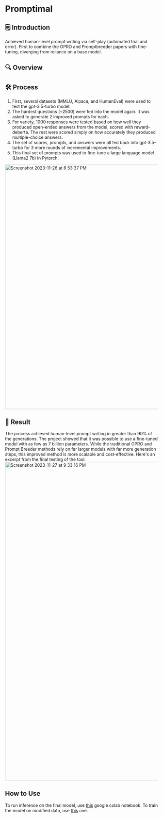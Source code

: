 # Promptimal

## 🗒️ Introduction
  Achieved human-level prompt writing via self-play (automated trial and error). 
  First to combine the OPRO and Promptbreeder papers with fine-tuning, diverging from reliance on a base model.
## 🔍 Overview

## 🛠 Process

  1. First, several datasets (MMLU, Alpaca, and HumanEval) were used to test the gpt-3.5-turbo model. 
  2. The hardest questions (~2500) were fed into the model again. It was asked to generate 2 improved prompts for each.
  3. For variety, 1000 responses were tested based on how well they produced open-ended answers from the model, scored with reward-deberta. The rest were scored simply on how accurately they produced multiple-choice answers.
  4. The set of scores, prompts, and answers were all fed back into gpt-3.5-turbo for 3 more rounds of incremental improvements.
  5. This final set of prompts was used to fine-tune a large language model (Llama2 7b) in Pytorch.


<img width="806" alt="Screenshot 2023-11-26 at 6 53 37 PM" src="https://github.com/NoahBSchwartz/Promptimal/assets/44248582/02414aa4-4e85-4ff5-9419-f21711e78478">



## 🎉 Result
The process achieved human-level prompt writing in greater than 90% of the generations. The project showed that it was possible to use a fine-tuned model with as few as 7 billion parameters. While the traditional OPRO and Prompt Breeder methods rely on far larger models with far more generation steps, this improved method is more scalable and cost-effective. 
Here's an excerpt from the final testing of the tool.
<img width="1052" alt="Screenshot 2023-11-27 at 9 33 16 PM" src="https://github.com/NoahBSchwartz/Promptimal/assets/44248582/c2fe65c0-f9c4-4bcb-97ba-c25a7ba47098">


## How to Use

To run inference on the final model, use [this](https://colab.research.google.com/drive/1HaIEY3PV6FnfnBAJ78L1COHrou5VrXWi#scrollTo=6F_QcoT5WOXH) google colab notebook.
To train the model on modified data, use [this](https://colab.research.google.com/drive/1B0OvnZrb7vGcmhmKFYEaY08ZuWuGFfs8) one. 

